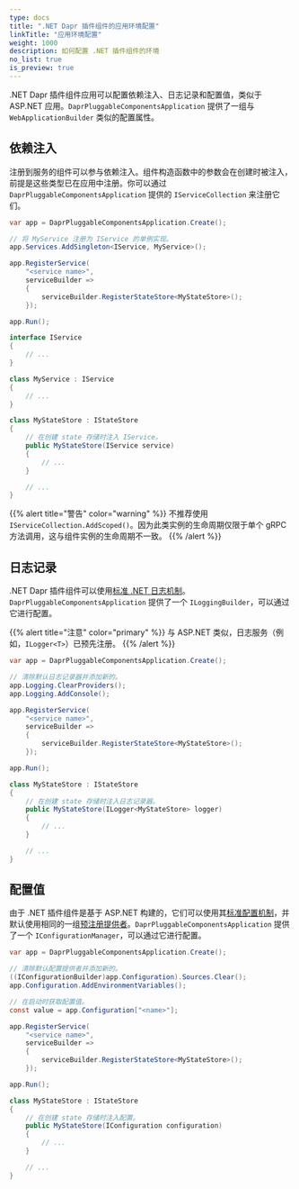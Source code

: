 ```yaml
---
type: docs
title: ".NET Dapr 插件组件的应用环境配置"
linkTitle: "应用环境配置"
weight: 1000
description: 如何配置 .NET 插件组件的环境
no_list: true
is_preview: true
---
```


.NET Dapr 插件组件应用可以配置依赖注入、日志记录和配置值，类似于 ASP.NET 应用。`DaprPluggableComponentsApplication` 提供了一组与 `WebApplicationBuilder` 类似的配置属性。

## 依赖注入

注册到服务的组件可以参与依赖注入。组件构造函数中的参数会在创建时被注入，前提是这些类型已在应用中注册。你可以通过 `DaprPluggableComponentsApplication` 提供的 `IServiceCollection` 来注册它们。

```csharp
var app = DaprPluggableComponentsApplication.Create();

// 将 MyService 注册为 IService 的单例实现。
app.Services.AddSingleton<IService, MyService>();

app.RegisterService(
    "<service name>",
    serviceBuilder =>
    {
        serviceBuilder.RegisterStateStore<MyStateStore>();
    });

app.Run();

interface IService
{
    // ...
}

class MyService : IService
{
    // ...
}

class MyStateStore : IStateStore
{
    // 在创建 state 存储时注入 IService。
    public MyStateStore(IService service)
    {
        // ...
    }

    // ...
}
```

{{% alert title="警告" color="warning" %}}
不推荐使用 `IServiceCollection.AddScoped()`。因为此类实例的生命周期仅限于单个 gRPC 方法调用，这与组件实例的生命周期不一致。
{{% /alert %}}

## 日志记录

.NET Dapr 插件组件可以使用[标准 .NET 日志机制](https://learn.microsoft.com/en-us/dotnet/core/extensions/logging)。`DaprPluggableComponentsApplication` 提供了一个 `ILoggingBuilder`，可以通过它进行配置。

{{% alert title="注意" color="primary" %}}
与 ASP.NET 类似，日志服务（例如，`ILogger<T>`）已预先注册。
{{% /alert %}}

```csharp
var app = DaprPluggableComponentsApplication.Create();

// 清除默认日志记录器并添加新的。
app.Logging.ClearProviders();
app.Logging.AddConsole();

app.RegisterService(
    "<service name>",
    serviceBuilder =>
    {
        serviceBuilder.RegisterStateStore<MyStateStore>();
    });

app.Run();

class MyStateStore : IStateStore
{
    // 在创建 state 存储时注入日志记录器。
    public MyStateStore(ILogger<MyStateStore> logger)
    {
        // ...
    }

    // ...
}
```

## 配置值

由于 .NET 插件组件是基于 ASP.NET 构建的，它们可以使用其[标准配置机制](https://learn.microsoft.com/en-us/dotnet/core/extensions/configuration)，并默认使用相同的一组[预注册提供者](https://learn.microsoft.com/en-us/aspnet/core/fundamentals/configuration/?view=aspnetcore-6.0#default-application-configuration-sources)。`DaprPluggableComponentsApplication` 提供了一个 `IConfigurationManager`，可以通过它进行配置。

```csharp
var app = DaprPluggableComponentsApplication.Create();

// 清除默认配置提供者并添加新的。
((IConfigurationBuilder)app.Configuration).Sources.Clear();
app.Configuration.AddEnvironmentVariables();

// 在启动时获取配置值。
const value = app.Configuration["<name>"];

app.RegisterService(
    "<service name>",
    serviceBuilder =>
    {
        serviceBuilder.RegisterStateStore<MyStateStore>();
    });

app.Run();

class MyStateStore : IStateStore
{
    // 在创建 state 存储时注入配置。
    public MyStateStore(IConfiguration configuration)
    {
        // ...
    }

    // ...
}
